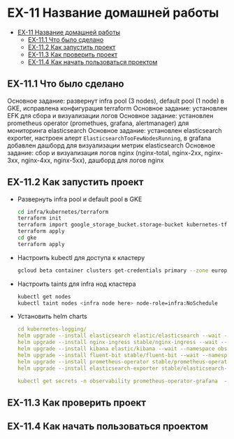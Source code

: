 <!-- EX должны нумероваться так, как они идут в ЛК otus -->

# EX-11 Название домашней работы

* [EX-11 Название домашней работы](#ex-11-%d0%9d%d0%b0%d0%b7%d0%b2%d0%b0%d0%bd%d0%b8%d0%b5-%d0%b4%d0%be%d0%bc%d0%b0%d1%88%d0%bd%d0%b5%d0%b9-%d1%80%d0%b0%d0%b1%d0%be%d1%82%d1%8b)
  * [EX-11.1 Что было сделано](#ex-111-%d0%a7%d1%82%d0%be-%d0%b1%d1%8b%d0%bb%d0%be-%d1%81%d0%b4%d0%b5%d0%bb%d0%b0%d0%bd%d0%be)
  * [EX-11.2 Как запустить проект](#ex-112-%d0%9a%d0%b0%d0%ba-%d0%b7%d0%b0%d0%bf%d1%83%d1%81%d1%82%d0%b8%d1%82%d1%8c-%d0%bf%d1%80%d0%be%d0%b5%d0%ba%d1%82)
  * [EX-11.3 Как проверить проект](#ex-113-%d0%9a%d0%b0%d0%ba-%d0%bf%d1%80%d0%be%d0%b2%d0%b5%d1%80%d0%b8%d1%82%d1%8c-%d0%bf%d1%80%d0%be%d0%b5%d0%ba%d1%82)
  * [EX-11.4 Как начать пользоваться проектом](#ex-114-%d0%9a%d0%b0%d0%ba-%d0%bd%d0%b0%d1%87%d0%b0%d1%82%d1%8c-%d0%bf%d0%be%d0%bb%d1%8c%d0%b7%d0%be%d0%b2%d0%b0%d1%82%d1%8c%d1%81%d1%8f-%d0%bf%d1%80%d0%be%d0%b5%d0%ba%d1%82%d0%be%d0%bc)

## EX-11.1 Что было сделано

Основное задание: развернут infra pool (3 nodes), default pool (1 node) в GKE, исправлена конфигурация terraform
Основное задание: установлен EFK для сбора и визуализации логов
Основное задание: установлен prometheus operator (promethues, grafana, alertmanager) для мониторинга elasticsearch
Основное задание: установлен elasticsearch exporter, настроен алерт `ElasticsearchTooFewNodesRunning`, в grafana добавлен дашборд для визуализации метрик elasticsearch
Основное задание: сбор и визуализация логов nginx (nginx-total, nginx-2xx, nginx-3xx, nginx-4xx, nginx-5xx), дашборд для логов nginx

## EX-11.2 Как запустить проект

* Развернуть infra pool и default pool в GKE

  ```bash
  cd infra/kubernetes/terraform
  terraform init
  terraform import google_storage_bucket.storage-bucket kubernetes-tf-state-bucket-20190202001
  terraform apply
  cd gke
  terraform apply
  ```

* Настроить kubectl для доступа к кластеру

  ```bash
  gcloud beta container clusters get-credentials primary --zone europe-west1-b
  ```

* Настроить taints для infra нод кластера

  ```bash
  kubectl get nodes
  kubectl taint nodes <infra node here> node-role=infra:NoSchedule
  ```

* Установить helm charts

  ```yaml
  cd kubernetes-logging/
  helm upgrade --install elasticsearch elastic/elasticsearch --wait --namespace observability -f elasticsearch.values.yaml
  helm upgrade --install nginx-ingress stable/nginx-ingress --wait --namespace=nginx-ingress -f nginx-ingress.values.yaml
  helm upgrade --install kibana elastic/kibana --wait --namespace observability -f kibana.values.yaml
  helm upgrade --install fluent-bit stable/fluent-bit --wait --namespace observability -n observability -f fluent-bit.values.yaml
  helm upgrade --install prometheus-operator stable/prometheus-operator --namespace=observability --values=prometheus.values.yaml
  helm upgrade --install elasticsearch-exporter stable/elasticsearch-exporter --wait --namespace=observability --values=elasticsearch-exporter.values.yaml

  kubectl get secrets -n observability prometheus-operator-grafana  -o jsonpath="{.data.admin-password}" | base64 -d
  ```

## EX-11.3 Как проверить проект

## EX-11.4 Как начать пользоваться проектом
